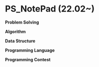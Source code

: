 # PS_NotePad (22.02~)

**Problem Solving**

**Algorithm**

**Data Structure**

**Programming Language**

**Programming Contest**